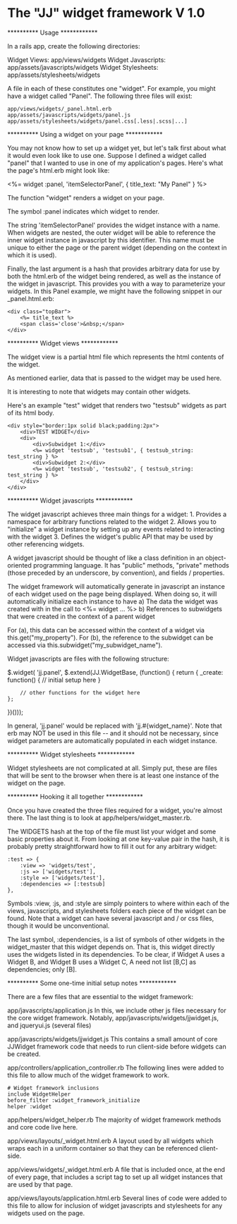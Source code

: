 The "JJ" widget framework V 1.0
===============================

********** Usage ************

In a rails app, create the following directories:

Widget Views: 			app/views/widgets
Widget Javascripts: 	app/assets/javascripts/widgets
Widget Stylesheets: 	app/assets/stylesheets/widgets

A file in each of these constitutes one "widget".
For example, you might have a widget called "Panel". The following three files will exist:

	app/views/widgets/_panel.html.erb
	app/assets/javascripts/widgets/panel.js
	app/assets/stylesheets/widgets/panel.css[.less|.scss|...]




********** Using a widget on your page ************

You may not know how to set up a widget yet, but let's talk first about what it would even look like to use one.
Suppose I defined a widget called "panel" that I wanted to use in one of my application's pages.
Here's what the page's html.erb might look like:

<%= widget :panel, 'itemSelectorPanel', {
	title_text: "My Panel"
} %>

The function "widget" renders a widget on your page.

The symbol :panel indicates which widget to render.

The string 'itemSelectorPanel' provides the widget instance with a name.
When widgets are nested, the outer widget will be able to reference the inner widget instance in javascript by this identifier.
This name must be unique to either the page or the parent widget (depending on the context in which it is used).

Finally, the last argument is a hash that provides arbitrary data for use by
both the html.erb of the widget being rendered, as well as the instance of the widget in javascript.
This provides you with a way to parameterize your widgets.
In this Panel example, we might have the following snippet in our _panel.html.erb:

	<div class="topBar">
		<%= title_text %>
		<span class='close'>&nbsp;</span>
	</div>




********** Widget views ************

The widget view is a partial html file which represents the html contents of the widget.

As mentioned earlier, data that is passed to the widget may be used here.

It is interesting to note that widgets may contain other widgets.

Here's an example "test" widget that renders two "testsub" widgets as part of its html body.

	<div style="border:1px solid black;padding:2px">
		<div>TEST WIDGET</div>
		<div>
			<div>Subwidget 1:</div>
			<%= widget 'testsub', 'testsub1', { testsub_string: test_string } %>
			<div>Subwidget 2:</div>
			<%= widget 'testsub', 'testsub2', { testsub_string: test_string } %>
		</div>
	</div>





********** Widget javascripts ************

The widget javascript achieves three main things for a widget:
	1. Provides a namespace for arbitrary functions related to the widget
	2. Allows you to "initialize" a widget instance by setting up any events related to interacting with the widget
	3. Defines the widget's public API that may be used by other referencing widgets.

A widget javascript should be thought of like a class definition in an object-oriented programming language.
It has "public" methods, "private" methods (those preceded by an underscore, by convention), and fields / properties.

The widget framework will automatically generate in javascript an instance of each widget used on the page being displayed.
When doing so, it will automatically initialize each instance to have 
	a) The data the widget was created with in the call to <%= widget ... %>
	b) References to subwidgets that were created in the context of a parent widget

For (a), this data can be accessed within the context of a widget via this.get("my_property").
For (b), the reference to the subwidget can be accessed via this.subwidget("my_subwidget_name").

Widget javascripts are files with the following structure:

$.widget(
'jj.panel',
$.extend(JJ.WidgetBase, (function() {
	return {
		_create: function() {
			// initial setup here
		}

		// other functions for the widget here
	};
})()));

In general, 'jj.panel' would be replaced with 'jj.#{widget_name}'.
Note that erb may NOT be used in this file -- and it should not be necessary, since widget parameters are automatically populated in each widget instance.




********** Widget stylesheets ************

Widget stylesheets are not complicated at all. Simply put, these are files that will be sent to
the browser when there is at least one instance of the widget on the page.





********** Hooking it all together ************

Once you have created the three files required for a widget, you're almost there.
The last thing is to look at app/helpers/widget_master.rb.

The WIDGETS hash at the top of the file must list your widget and some basic properties about it.
From looking at one key-value pair in the hash, it is probably pretty straightforward how to fill it out for any arbitrary widget:

	:test => {
		:view => 'widgets/test',
		:js => ['widgets/test'],
		:style => ['widgets/test'],
		:dependencies => [:testsub]
	},

Symbols :view, :js, and :style are simply pointers to where within each of the views, javascripts, and stylesheets folders each piece of the widget can be found.
Note that a widget can have several javascript and / or css files, though it would be unconventional.

The last symbol, :dependencies, is a list of symbols of other widgets in the widget_master that this widget depends on.
That is, this widget directly uses the widgets listed in its dependencies.
To be clear, if Widget A uses a Widget B, and Widget B uses a Widget C, A need not list [B,C] as dependencies; only [B].





********** Some one-time initial setup notes ************

There are a few files that are essential to the widget framework:

app/javascripts/application.js
	In this, we include other js files necessary for the core widget framework.
	Notably, app/javascripts/widgets/jjwidget.js, and jqueryui.js (several files)

app/javascripts/widgets/jjwidget.js
	This contains a small amount of core JJWidget framework code that needs to run client-side before widgets can be created.

app/controllers/application_controller.rb
	The following lines were added to this file to allow much of the widget framework to work.

	# Widget framework inclusions
	include WidgetHelper
	before_filter :widget_framework_initialize
	helper :widget

app/helpers/widget_helper.rb
	The majority of widget framework methods and core code live here.

app/views/layouts/_widget.html.erb
	A layout used by all widgets which wraps each in a uniform container so that they can be referenced client-side.

app/views/widgets/_widget.html.erb
	A file that is included once, at the end of every page, that includes a script tag to set up all widget instances that are used by that page.

app/views/layouts/application.html.erb
	Several lines of code were added to this file to allow for inclusion of widget javascripts and stylesheets for any widgets used on the page.